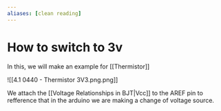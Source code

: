 ```yaml
---
aliases: [clean reading]
---
```

# How to switch to 3v
In this, we will make an example for [[Thermistor]]

![[4.1 0440 - Thermistor 3V3.png.png]]

We attach the [[Voltage Relationships in BJT|Vcc]] to the AREF pin to refference that in the arduino we are making a change of voltage source.



